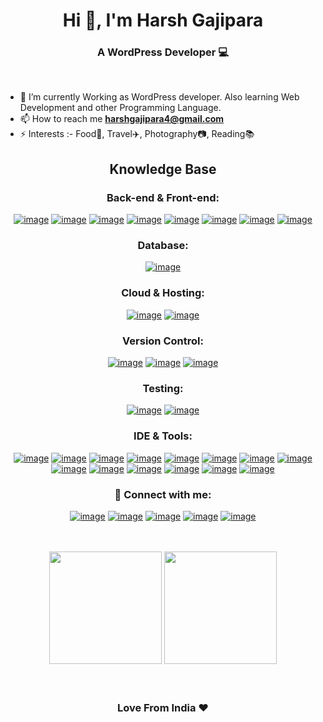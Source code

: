 <h1 align="center">Hi 👋, I'm Harsh Gajipara</h1>
<h3 align="center">A WordPress Developer 💻</h3>

<br>


- 🌱 I’m currently Working as WordPress developer. Also learning Web Development and other Programming Language.
- 📫 How to reach me **harshgajipara4@gmail.com**
- ⚡ Interests :-  Food🍔, Travel✈️, Photography📷,  Reading📚

<h2 align="center">Knowledge Base</h2>

<h3 align="center">Back-end & Front-end:</h3>
<div align="center">

[![image](https://img.shields.io/badge/-WordPress-blue?style=for-the-badge&logo=wordpress)](https://wordpress.org/)
[![image](https://img.shields.io/badge/-php-black?style=for-the-badge&logo=php&logoColor=white)](https://php.net/)
[![image](https://img.shields.io/badge/-HTML5-E34F26?style=for-the-badge&logo=html5&logoColor=white)](https://developer.mozilla.org/en-US/docs/Web/html) 
[![image](https://img.shields.io/badge/-CSS3-1572B6?style=for-the-badge&logo=css3)](https://developer.mozilla.org/en-US/docs/Web/CSS) 
[![image](https://img.shields.io/badge/-scss-CD679A?style=for-the-badge&logo=sass&logoColor=white)](https://sass-lang.com/) 
[![image](https://img.shields.io/badge/-Bootstrap-563D7C?style=for-the-badge&logo=bootstrap&logoColor=white)](https://getbootstrap.com/) 
[![image](https://img.shields.io/badge/-JQuery-blue?style=for-the-badge&logo=jquery)](https://jquery.com/) 
[![image](https://img.shields.io/badge/-JavaScript-black?style=for-the-badge&logo=javascript)](https://www.javascript.com/) 
</div>

<h3 align="center">Database:</h3>
<div align="center">

[![image](https://img.shields.io/badge/-MySQL-black?style=for-the-badge&logo=mysql&logoColor=white)](https://www.mysql.com/)

</div>

<h3 align="center">Cloud & Hosting:</h3>
<div align="center">

[![image](https://img.shields.io/badge/-cpanel-FF6C2C?style=for-the-badge&logo=cpanel&logoColor=white)](https://cpanel.net/)
[![image](https://img.shields.io/badge/-kinsta-5333ed?style=for-the-badge&logo=kinsta&logoColor=white)](https://kinsta.com/)

</div>

<h3 align="center">Version Control:</h3>
<div align="center">

[![image](https://img.shields.io/badge/-Git-E34F26?style=for-the-badge&logo=git&logoColor=white)](https://git-scm.com/) 
[![image](https://img.shields.io/badge/-github-black?style=for-the-badge&logo=github)](https://github.com/) 
[![image](https://img.shields.io/badge/-bitbucket-0052cc?style=for-the-badge&logo=bitbucket)](https://bitbucket.org/product) 
</div>

<h3 align="center">Testing:</h3>
<div align="center">

[![image](https://img.shields.io/badge/-phpcs-blue?style=for-the-badge&logo=php&logoColor=white)](https://github.com/squizlabs/PHP_CodeSniffer) 
[![image](https://img.shields.io/badge/-wpcs-blue?style=for-the-badge&logo=wordpress)](https://github.com/WordPress/WordPress-Coding-Standards) 
</div>

<h3 align="center">IDE & Tools:</h3>
<div align="center">

[![image](https://img.shields.io/badge/-windows-blue?style=for-the-badge&logo=windows)](https://www.microsoft.com/en-us/windows?r=1)
[![image](https://img.shields.io/badge/-sublime_text-black?style=for-the-badge&logo=sublimetext&logoColor=f48225)](https://www.sublimetext.com/)
[![image](https://img.shields.io/badge/-vscode-0078d7?style=for-the-badge&logo=visual%20studio%20code)](https://code.visualstudio.com/)
[![image](https://img.shields.io/badge/-PHPStorm-f48225?style=for-the-badge&logo=phpstorm&logoColor=black)](https://www.jetbrains.com/phpstorm/)
[![image](https://img.shields.io/badge/-filezilla-BF0000?style=for-the-badge&logo=filezilla)](https://filezilla-project.org/) 
[![image](https://img.shields.io/badge/Xampp-F37623?style=for-the-badge&logo=xampp&logoColor=white)](https://www.apachefriends.org/index.html)
[![image](https://img.shields.io/badge/vvv-0078d7?style=for-the-badge&logo=vagrant&logoColor=white)](https://varyingvagrantvagrants.org/)
[![image](https://img.shields.io/badge/postman-black?style=for-the-badge&logo=postman&logoColor=F37623)](https://www.postman.com/)
[![image](https://img.shields.io/badge/-phpmyadmin-f48225?style=for-the-badge&logo=phpmyadmin&logoColor=white)](https://www.phpmyadmin.net/)
[![image](https://img.shields.io/badge/-slack-2EB67D?style=for-the-badge&logo=slack)](https://slack.com/) 
[![image](https://img.shields.io/badge/-basecamp-FFD51C?style=for-the-badge&logo=basecamp&logoColor=black)](https://basecamp.com/)
[![image](https://img.shields.io/badge/-jira-0052cc?style=for-the-badge&logo=jira&logoColor=white)](https://www.atlassian.com/software/jira)
[![image](https://img.shields.io/badge/Trello-1DA1F2?style=for-the-badge&logo=trello&logoColor=white)](https://trello.com/)
[![image](https://img.shields.io/badge/asana-f05f70?style=for-the-badge&logo=asana&logoColor=white)](https://asana.com/)
</div>

<h3 align="center">📧 Connect with me:</h3>
<div align="center">
 
[![image](https://img.shields.io/badge/LinkedIn-0077B5?style=for-the-badge&logo=linkedin&logoColor=white)](https://in.linkedin.com/in/harsh-gajipara-43a905109)
[![image](https://img.shields.io/badge/-WordPress-blue?style=for-the-badge&logo=wordpress&logoColor=white)](https://profiles.wordpress.org/harshgajipara/) 
[![image](https://img.shields.io/badge/Github-black?style=for-the-badge&logo=github&logoColor=white)](https://github.com/harshgajipara)
[![image](https://img.shields.io/badge/Gmail-D14836?style=for-the-badge&logo=gmail&logoColor=white)](mailto:harshgajipara4@gmail.com)
[![image](https://img.shields.io/badge/Twitter-1DA1F2?style=for-the-badge&logo=twitter&logoColor=white)](https://twitter.com/harshgajipara)

</div>

<br>
<br>

<div align="center">
    <img height="180em" src="https://github-readme-stats.vercel.app/api?username=harshgajipara&show_icons=true&include_all_commits=true&count_private=true"/>
  <img height="180em" src="https://github-readme-stats.vercel.app/api/top-langs/?username=harshgajipara&layout=compact&langs_count=6"/>
</div>

<br>
<br>

<h3 align="center">Love From India ❤️</h3>
